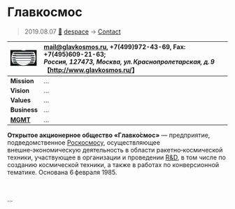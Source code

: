 # Главкосмос
> 2019.08.07 [🚀](../../index/index.md) [despace](../index.md) → [Contact](../contact.md)

|[![](../f/contact/g/glavkosmos_logo1_thumb.webp)](../f/contact/g/glavkosmos_logo1.webp)|<mail@glavkosmos.ru>, +7(499)972-43-69, Fax: +7(495)609-21-63;<br> *Россия, 127473, Москва, ул. Краснопролетарская, д. 9*<br> 【<http://www.glavkosmos.ru/>】|
|:-|:-|
|**Mission**|…|
|**Vision**|…|
|**Values**|…|
|**Business**|…|
|**[MGMT](../mgmt.md)**|…|

**Открытое акционерное общество «Главко́смос»** — предприятие, подведомственное [Роскосмосу](roskosmos.md), осуществляющее внешне‑экономическую деятельность в области ракетно‑космической техники, участвующее в организации и проведении [R&D](../rnd.md), в том числе по созданию космической техники, а также в работах по конверсионной тематике. Основана 6 февраля 1985.


<p style="page-break-after:always"> </p>

…
